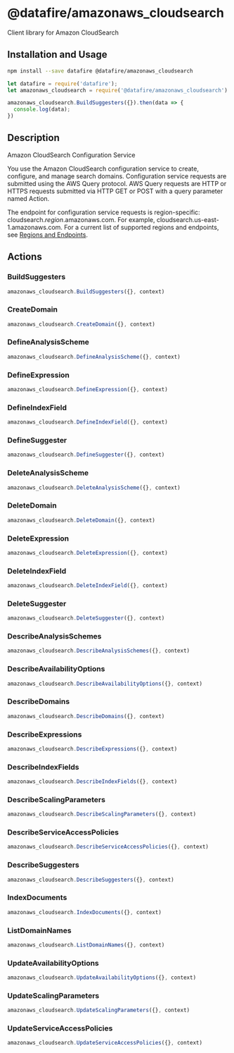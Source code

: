 # @datafire/amazonaws_cloudsearch

Client library for Amazon CloudSearch

## Installation and Usage
```bash
npm install --save datafire @datafire/amazonaws_cloudsearch
```

```js
let datafire = require('datafire');
let amazonaws_cloudsearch = require('@datafire/amazonaws_cloudsearch').create();

amazonaws_cloudsearch.BuildSuggesters({}).then(data => {
  console.log(data);
})
```

## Description
<fullname>Amazon CloudSearch Configuration Service</fullname> <p>You use the Amazon CloudSearch configuration service to create, configure, and manage search domains. Configuration service requests are submitted using the AWS Query protocol. AWS Query requests are HTTP or HTTPS requests submitted via HTTP GET or POST with a query parameter named Action.</p> <p>The endpoint for configuration service requests is region-specific: cloudsearch.<i>region</i>.amazonaws.com. For example, cloudsearch.us-east-1.amazonaws.com. For a current list of supported regions and endpoints, see <a href="http://docs.aws.amazon.com/general/latest/gr/rande.html#cloudsearch_region" target="_blank">Regions and Endpoints</a>.</p>

## Actions
### BuildSuggesters



```js
amazonaws_cloudsearch.BuildSuggesters({}, context)
```


### CreateDomain



```js
amazonaws_cloudsearch.CreateDomain({}, context)
```


### DefineAnalysisScheme



```js
amazonaws_cloudsearch.DefineAnalysisScheme({}, context)
```


### DefineExpression



```js
amazonaws_cloudsearch.DefineExpression({}, context)
```


### DefineIndexField



```js
amazonaws_cloudsearch.DefineIndexField({}, context)
```


### DefineSuggester



```js
amazonaws_cloudsearch.DefineSuggester({}, context)
```


### DeleteAnalysisScheme



```js
amazonaws_cloudsearch.DeleteAnalysisScheme({}, context)
```


### DeleteDomain



```js
amazonaws_cloudsearch.DeleteDomain({}, context)
```


### DeleteExpression



```js
amazonaws_cloudsearch.DeleteExpression({}, context)
```


### DeleteIndexField



```js
amazonaws_cloudsearch.DeleteIndexField({}, context)
```


### DeleteSuggester



```js
amazonaws_cloudsearch.DeleteSuggester({}, context)
```


### DescribeAnalysisSchemes



```js
amazonaws_cloudsearch.DescribeAnalysisSchemes({}, context)
```


### DescribeAvailabilityOptions



```js
amazonaws_cloudsearch.DescribeAvailabilityOptions({}, context)
```


### DescribeDomains



```js
amazonaws_cloudsearch.DescribeDomains({}, context)
```


### DescribeExpressions



```js
amazonaws_cloudsearch.DescribeExpressions({}, context)
```


### DescribeIndexFields



```js
amazonaws_cloudsearch.DescribeIndexFields({}, context)
```


### DescribeScalingParameters



```js
amazonaws_cloudsearch.DescribeScalingParameters({}, context)
```


### DescribeServiceAccessPolicies



```js
amazonaws_cloudsearch.DescribeServiceAccessPolicies({}, context)
```


### DescribeSuggesters



```js
amazonaws_cloudsearch.DescribeSuggesters({}, context)
```


### IndexDocuments



```js
amazonaws_cloudsearch.IndexDocuments({}, context)
```


### ListDomainNames



```js
amazonaws_cloudsearch.ListDomainNames({}, context)
```


### UpdateAvailabilityOptions



```js
amazonaws_cloudsearch.UpdateAvailabilityOptions({}, context)
```


### UpdateScalingParameters



```js
amazonaws_cloudsearch.UpdateScalingParameters({}, context)
```


### UpdateServiceAccessPolicies



```js
amazonaws_cloudsearch.UpdateServiceAccessPolicies({}, context)
```


